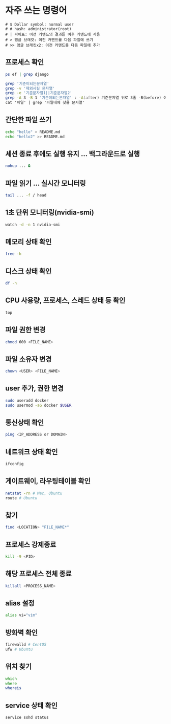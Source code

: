 # 자주 쓰는 명령어

```None
# $ Dollar symbol: normal user
# # hash: administrator(root)
# | 파이프: 이전 커맨드의 결과를 이후 커맨드에 사용
# > 앵글 브래킷: 이전 커맨드를 다음 파일에 쓰기
# >> 앵글 브래킷x2: 이전 커맨드를 다음 파일에 추가
```

## 프로세스 확인

```zsh
ps ef | grep django

grep '기준이되는문자열'
grep -v '제외시킬 문자열'
grep -e '기준문자열1||기준문자열2'
grep -A 3 -B 1 '기준이되는문자열' : -A(after) 기준문자열 뒤로 3줄 -B(before) 이전 1줄까지 출력
cat '파일' | grep '파일내에 찾을 문자열'
```

## 간단한 파일 쓰기

```zsh
echo "hello" > README.md
echo "hello2" >> README.md
```

## 세션 종료 후에도 실행 유지 ... 백그라운드로 실행

```zsh
nohup ... &
```

## 파일 읽기 ... 실시간 모니터링

```zsh
tail ... -f / head
```

## 1초 단위 모니터링(nvidia-smi)

```zsh
watch -d -n 1 nvidia-smi
```

## 메모리 상태 확인

```zsh
free -h
```

## 디스크 상태 확인

```zsh
df -h
```

## CPU 사용량, 프로세스, 스레드 상태 등 확인

```zsh
top
```

## 파일 권한 변경

```zsh
chmod 600 <FILE_NAME>
```

## 파일 소유자 변경

```zsh
chown <USER> <FILE_NAME>
```

## user 추가, 권한 변경

```zsh
sudo useradd docker
sudo usermod -aG docker $USER
```

## 통신상태 확인

```zsh
ping <IP_ADDRESS or DOMAIN>
```

## 네트워크 상태 확인

```zsh
ifconfig
```

## 게이트웨이, 라우팅테이블 확인

```zsh
netstat -rn # Mac, Ubuntu
route # Ubuntu
```

## 찾기

```zsh
find <LOCATION> "FILE_NAME*"
```

## 프로세스 강제종료

```zsh
kill -9 <PID>
```

## 해당 프로세스 전체 종료

```zsh
killall <PROCESS_NAME>
```

## alias 설정

```zsh
alias vi="vim"
```

## 방화벽 확인

```zsh
firewalld # CentOS
ufw # Ubuntu
```

## 위치 찾기

```zsh
which
where
whereis
```

## service 상태 확인

```zsh
service sshd status
```
